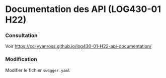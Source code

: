 # Documentation des API (LOG430-01 H22)

### Consultation

Voir https://cc-yvanross.github.io/log430-01-H22-api-documentation/

### Modification

Modifier le fichier `swagger.yaml`
